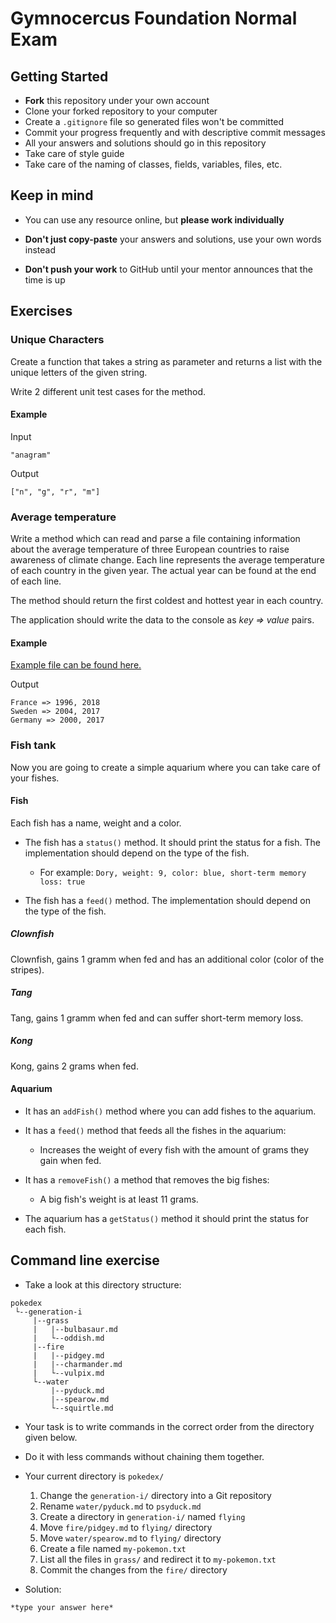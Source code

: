 # Gymnocercus Foundation Normal Exam

## Getting Started

- **Fork** this repository under your own account
- Clone your forked repository to your computer
- Create a `.gitignore` file so generated files won't be committed
- Commit your progress frequently and with descriptive commit messages
- All your answers and solutions should go in this repository
- Take care of style guide
- Take care of the naming of classes, fields, variables, files, etc.

## Keep in mind

- You can use any resource online, but **please work individually**

- **Don't just copy-paste** your answers and solutions,
  use your own words instead

- **Don't push your work** to GitHub until your mentor announces
  that the time is up

## Exercises


### Unique Characters

Create a function that takes a string as parameter
and returns a list with the unique letters of the given string.

Write 2 different unit test cases for the method.

#### Example

Input

```text
"anagram"
```

Output

```text
["n", "g", "r", "m"]
```

### Average temperature

Write a method which can read and parse a file containing information about
the average temperature of three European countries
to raise awareness of climate change.
Each line represents the average temperature of each country in the given year.
The actual year can be found at the end of each line.

The method should return the first coldest and hottest year in each country.

The application should write the data to the console as *key => value* pairs.

#### Example

[Example file can be found here.](./results.txt)

Output

```text
France => 1996, 2018
Sweden => 2004, 2017
Germany => 2000, 2017
```

### Fish tank

Now you are going to create a simple aquarium
where you can take care of your fishes.

#### Fish

Each fish has a name, weight and a color.

- The fish has a `status()` method. It should print the status for a fish. The implementation    should depend on the type of the fish.

  - For example: `Dory, weight: 9, color: blue, short-term memory loss: true`

- The fish has a `feed()` method. The implementation should depend
  on the type of the fish.

##### Clownfish

Clownfish, gains 1 gramm when fed and
has an additional color (color of the stripes).

##### Tang

Tang, gains 1 gramm when fed and can suffer short-term memory loss.

##### Kong

Kong, gains 2 grams when fed.

#### Aquarium

- It has an `addFish()` method where you can add fishes to the aquarium.

- It has a `feed()` method that feeds all the fishes in the aquarium:

  - Increases the weight of every fish with the amount of grams
    they gain when fed.

- It has a `removeFish()` a method that removes the big fishes:

  - A big fish's weight is at least 11 grams.

- The aquarium has a `getStatus()` method it should print
  the status for each fish.


## Command line exercise

- Take a look at this directory structure:

```text
pokedex
 └--generation-i
     |--grass
     |   |--bulbasaur.md
     |   └--oddish.md
     |--fire
     |   |--pidgey.md
     |   |--charmander.md
     |   └--vulpix.md
     └--water
         |--pyduck.md
         |--spearow.md
         └--squirtle.md
```

- Your task is to write commands in the correct order from the directory given below.
- Do it with less commands without chaining them together.
- Your current directory is `pokedex/`
  1. Change the `generation-i/` directory into a Git repository
  1. Rename `water/pyduck.md` to `psyduck.md`
  1. Create a directory in `generation-i/` named `flying`
  1. Move `fire/pidgey.md` to `flying/` directory
  1. Move `water/spearow.md` to `flying/` directory
  1. Create a file named `my-pokemon.txt`
  1. List all the files in `grass/` and redirect it to `my-pokemon.txt`
  1. Commit the changes from the `fire/` directory

- Solution:

```text
*type your answer here*
```
